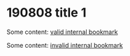 # 190808 title 1

Some content: [valid internal bookmark](#190808-title-1)

Some content: [invalid internal bookmark](#190808-title-invalid)
